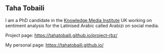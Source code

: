## Taha Tobaili

I am a PhD candidate in the [Knowledge Media Institute](http://kmi.open.ac.uk/) UK working on sentiment analysis for the Latinised Arabic called Arabizi on social media. 

Project page: https://tahatobaili.github.io/project-rbz/

My personal page: https://tahatobaili.github.io/
